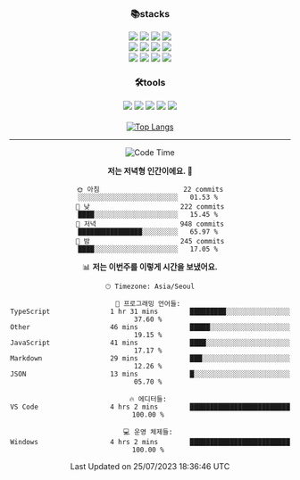 
<div align="center">

 <h3>📚stacks</h3>

 
 <img src="https://img.shields.io/badge/HTML5-E34F26?style=flat-square&logo=HTML5&logoColor=white"/>
 <img src="https://img.shields.io/badge/CSS3-1572B6?style=flat-square&logo=CSS3&logoColor=white"/> 
 <img src="https://img.shields.io/badge/JavaScript-F7DF1E?style=flat-square&logo=JavaScript&logoColor=white"/>
 <img src="https://img.shields.io/badge/TypeScript-3178C6?style=flat-square&logo=TypeScript&logoColor=white"/><br/>
 <img src="https://img.shields.io/badge/React-61DAFB?style=flat-square&logo=React&logoColor=white"/>
 <img src="https://img.shields.io/badge/Redux-764ABC?style=flat-square&logo=Redux&logoColor=white"/>  
 <img src="https://img.shields.io/badge/React Query-FF4152?style=flat-square&logo=React Query&logoColor=white"/>  
 <img src="https://img.shields.io/badge/Next.js-000000?style=flat-square&logo=Next.js&logoColor=white"/> <br/>
 <img src="https://img.shields.io/badge/Font Awesome-528DD7?style=flat-square&logo=Font Awesome&logoColor=white"/>
 <img src="https://img.shields.io/badge/MUI-007FFF?style=flat-square&logo=MUI&logoColor=white"/>
 <img src="https://img.shields.io/badge/styled-components-DB7093?style=flat-square&logo=styled-components&logoColor=white"/>
 <img src="https://img.shields.io/badge/Sass-CC6699?style=flat-square&logo=Sass&logoColor=white"/>


 
 
<h3>🛠tools</h3> 
<img src="https://img.shields.io/badge/Visual Studio Code-007ACC?style=flat-square&logo=Visual Studio Code&logoColor=white"/>
<img src="https://img.shields.io/badge/Git-F05032?style=flat-square&logo=Git&logoColor=white"/>
<img src="https://img.shields.io/badge/GitHub-181717?style=flat-square&logo=GitHub&logoColor=white"/>
<img src="https://img.shields.io/badge/Yarn-2C8EBB?style=flat-square&logo=yarn&logoColor=white"/>
<img src="https://img.shields.io/badge/Vite-646CFF?style=flat-square&logo=vite&logoColor=white"/>
 



  
<h4></h4> 
  
[![Top Langs](https://github-readme-stats.vercel.app/api/top-langs/?username=blueprint-12&layout=compact)](https://github.com/blueprint-12/github-readme-stats)

 </div>
 

<hr/>
<div align="center">
 
<!--START_SECTION:waka-->
![Code Time](http://img.shields.io/badge/Code%20Time-809%20hrs%2035%20mins-blue)

**저는 저녁형 인간이에요. 🦉** 

```text
🌞 아침                     22 commits          ░░░░░░░░░░░░░░░░░░░░░░░░░   01.53 % 
🌆 낮　                     222 commits         ████░░░░░░░░░░░░░░░░░░░░░   15.45 % 
🌃 저녁                     948 commits         ████████████████░░░░░░░░░   65.97 % 
🌙 밤　                     245 commits         ████░░░░░░░░░░░░░░░░░░░░░   17.05 % 
```


📊 **저는 이번주를 이렇게 시간을 보냈어요.** 

```text
🕑︎ Timezone: Asia/Seoul

💬 프로그래밍 언어들: 
TypeScript               1 hr 31 mins        █████████░░░░░░░░░░░░░░░░   37.60 % 
Other                    46 mins             █████░░░░░░░░░░░░░░░░░░░░   19.15 % 
JavaScript               41 mins             ████░░░░░░░░░░░░░░░░░░░░░   17.17 % 
Markdown                 29 mins             ███░░░░░░░░░░░░░░░░░░░░░░   12.26 % 
JSON                     13 mins             █░░░░░░░░░░░░░░░░░░░░░░░░   05.70 % 

🔥 에디터들: 
VS Code                  4 hrs 2 mins        █████████████████████████   100.00 % 

💻 운영 체제들: 
Windows                  4 hrs 2 mins        █████████████████████████   100.00 % 
```


 Last Updated on 25/07/2023 18:36:46 UTC
<!--END_SECTION:waka-->
 

</div>





